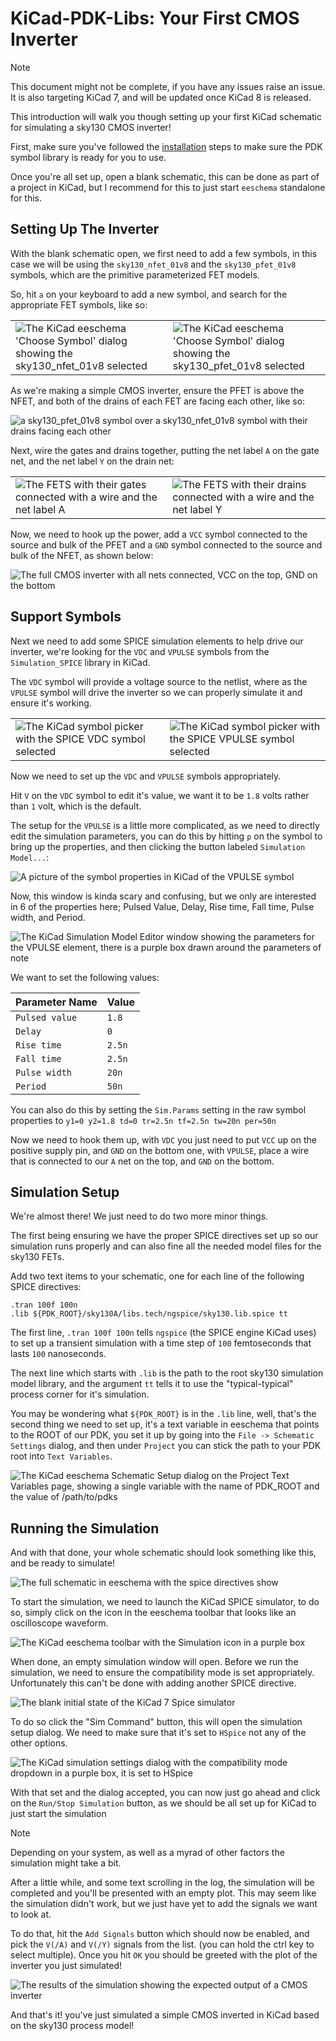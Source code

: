# KiCad-PDK-Libs: Your First CMOS Inverter

> [!NOTE]
> This document might not be complete, if you have any issues raise an issue.
> It is also targeting KiCad 7, and will be updated once KiCad 8 is released.


This introduction will walk you though setting up your first KiCad schematic for simulating a sky130 CMOS inverter!

First, make sure you've followed the [installation](./install.md) steps to make sure the PDK symbol library is ready for you  to use.

Once you're all set up, open a blank schematic, this can be done as part of a project in KiCad, but I recommend for this to just start `eeschema` standalone for this.

## Setting Up The Inverter

With the blank schematic open, we first need to add a few symbols, in this case we will be using the `sky130_nfet_01v8` and the `sky130_pfet_01v8` symbols, which are the primitive parameterized FET models.

So, hit `a` on your keyboard to add a new symbol, and search for the appropriate FET symbols, like so:

<table>
	<tbody>
		<tr>
			<td><img src="./_images/intro/kicad_eeschema_pick_nfet.png" alt="The KiCad eeschema 'Choose Symbol' dialog showing the sky130_nfet_01v8 selected"></td>
			<td><img src="./_images/intro/kicad_eeschema_pick_pfet.png" alt="The KiCad eeschema 'Choose Symbol' dialog showing the sky130_pfet_01v8 selected"></td>
		</tr>
	</tbody>
</table>


As we're making a simple CMOS inverter, ensure the PFET is above the NFET, and both of the drains of each FET are facing each other, like so:

![a sky130_pfet_01v8 symbol over a sky130_nfet_01v8 symbol with their drains facing each other](./_images/intro/kicad_eeschema_inv_1.png)


Next, wire the gates and drains together, putting the net label `A` on the gate net, and the net label `Y` on the drain net:

<table>
	<tbody>
		<tr>
			<td><img src="./_images/intro/kicad_eeschema_inv_2.png" alt="The FETS with their gates connected with a wire and the net label A"></td>
			<td><img src="./_images/intro/kicad_eeschema_inv_3.png" alt="The FETS with their drains connected with a wire and the net label Y"></td>
		</tr>
	</tbody>
</table>


Now, we need to hook up the power, add a `VCC` symbol connected to the source and bulk of the PFET and a `GND` symbol connected to the source and bulk of the NFET, as shown below:

![The full CMOS inverter with all nets connected, VCC on the top, GND on the bottom](./_images/intro/kicad_eeschema_inv_4.png)

## Support Symbols

Next we need to add some SPICE simulation elements to help drive our inverter, we're looking for the `VDC` and `VPULSE` symbols from the `Simulation_SPICE` library in KiCad.

The `VDC` symbol will provide a voltage source to the netlist, where as the `VPULSE` symbol will drive the inverter so we can properly simulate it and ensure it's working.

<table>
	<tbody>
		<tr>
			<td><img src="./_images/intro/kicad_eeschema_pick_spice_vdc.png" alt="The KiCad symbol picker with the SPICE VDC symbol selected"></td>
			<td><img src="./_images/intro/kicad_eeschema_pick_spice_vpulse.png" alt="The KiCad symbol picker with the SPICE VPULSE symbol selected"></td>
		</tr>
	</tbody>
</table>


Now we need to set up the `VDC` and `VPULSE` symbols appropriately.

Hit `V` on the `VDC` symbol to edit it's value, we want it to be `1.8` volts rather than `1` volt, which is the default.

The setup for the `VPULSE` is a little more complicated, as we need to directly edit the simulation parameters, you can do this by hitting `p` on the symbol to bring up the properties, and then clicking the button labeled `Simulation Model...`:

![A picture of the symbol properties in KiCad of the VPULSE symbol](./_images/intro/kicad_eeschema_spice_model.png)

Now, this window is kinda scary and confusing, but we only are interested in 6 of the properties here; Pulsed Value, Delay, Rise time, Fall time, Pulse width, and Period.

![The KiCad Simulation Model Editor window showing the parameters for the VPULSE element, there is a purple box drawn around the parameters of note](./_images/intro/kicad_eeschema_vpulse_edit.png)

We want to set the following values:

| Parameter Name | Value  |
|----------------|--------|
| `Pulsed value` | `1.8`  |
| `Delay`        | `0`    |
| `Rise time`    | `2.5n` |
| `Fall time`    | `2.5n` |
| `Pulse width`  | `20n`  |
| `Period`       | `50n`  |

You can also do this by setting the `Sim.Params` setting in the raw symbol properties to `y1=0 y2=1.8 td=0 tr=2.5n tf=2.5n tw=20n per=50n`

Now we need to hook them up, with `VDC` you just need to put `VCC` up on the positive supply pin, and `GND` on the bottom one, with `VPULSE`, place a wire that is connected to our `A` net on the top, and `GND` on the bottom.

## Simulation Setup

We're almost there! We just need to do two more minor things.

The first being ensuring we have the proper SPICE directives set up so our simulation runs properly and can also fine all the needed model files for the sky130 FETs.


Add two text items to your schematic, one for each line of the following SPICE directives:

```spice
.tran 100f 100n
.lib ${PDK_ROOT}/sky130A/libs.tech/ngspice/sky130.lib.spice tt
```

The first line, `.tran 100f 100n` tells `ngspice` (the SPICE engine KiCad uses) to set up a transient simulation with a time step of `100` femtoseconds that lasts `100` nanoseconds.

The next line which starts with `.lib` is the path to the root sky130 simulation model library, and the argument `tt` tells it to use the "typical-typical" process corner for it's simulation.


You may be wondering what `${PDK_ROOT}` is in the `.lib` line, well, that's the second thing we need to set up, it's a text variable in eeschema that points to the ROOT of our PDK, you set it up by going into the `File -> Schematic Settings` dialog, and then under `Project` you can stick the path to your PDK root into `Text Variables`.

![The KiCad eeschema Schematic Setup dialog on the Project Text Variables page, showing a single variable with the name of `PDK_ROOT` and the value of `/path/to/pdks`](./_images/intro/kicad_eeschema_variables.png)


## Running the Simulation

And with that done, your whole schematic should look something like this, and be ready to simulate!

![The full schematic in eeschema with the spice directives show](./_images/intro/kicad_eeschema_layout.png)


To start the simulation, we need to launch the KiCad SPICE simulator, to do so, simply click on the icon in the eeschema toolbar that looks like an oscilloscope waveform.

![The KiCad eeschema toolbar with the Simulation icon in a purple box](./_images/intro/kicad_eeschema_toolbar.png)


When done, an empty simulation window will open. Before we run the simulation, we need to ensure the compatibility mode is set appropriately. Unfortunately this can't be done with adding another SPICE directive.

![The blank initial state of the KiCad 7 Spice simulator](./_images/intro/kicad_eeschema_sim_window.png)

To do so click the "Sim Command" button, this will open the simulation setup dialog. We need to make sure that it's set to `HSpice` not any of the other options.


![The KiCad simulation settings dialog with the compatibility mode dropdown in a purple box, it is set to HSpice](./_images/intro/kicad_eeschema_sim_settings.png)


With that set and the dialog accepted, you can now just go ahead and click on the `Run/Stop Simulation` button, as we should be all set up for KiCad to just start the simulation

> [!NOTE]
> Depending on your system, as well as a myrad of other factors the simulation might take a bit.

After a little while, and some text scrolling in the log, the simulation will be completed and you'll be presented with an empty plot. This may seem like the simulation didn't work, but we just have yet to add the signals we want to look at.

To do that, hit the `Add Signals` button which should now be enabled, and pick the `V(/A)` and `V(/Y)` signals from the list. (you can hold the ctrl key to select multiple). Once you hit `OK` you should be greeted with the plot of the inverter you just simulated!

![The results of the simulation showing the expected output of a CMOS inverter](./_images/intro/kiccad_eeschema_sim_results.png)



And that's it! you've just simulated a simple CMOS inverted in KiCad based on the sky130 process model!

